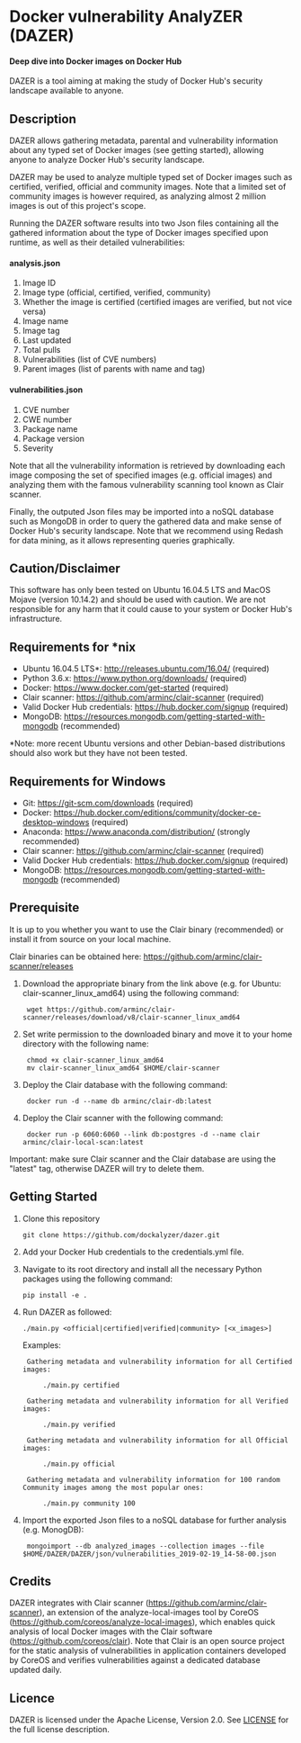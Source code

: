 # Docker vulnerability AnalyZER (DAZER)
#### Deep dive into Docker images on Docker Hub
DAZER is a tool aiming at making the study of Docker Hub's security landscape available to anyone.

## Description
DAZER allows gathering metadata, parental and vulnerability information about any typed set of Docker images (see getting started), allowing anyone to analyze Docker Hub's security landscape.

DAZER may be used to analyze multiple typed set of Docker images such as certified, verified, official and community images.
Note that a limited set of community images is however required, as analyzing almost 2 million images is out of this project's scope.

Running the DAZER software results into two Json files containing all the gathered information about the type of Docker images specified upon runtime, as well as their detailed vulnerabilities:

#### analysis.json
1. Image ID
2. Image type (official, certified, verified, community)
3. Whether the image is certified (certified images are verified, but not vice versa)
4. Image name
5. Image tag
6. Last updated
7. Total pulls
8. Vulnerabilities (list of CVE numbers)
9. Parent images (list of parents with name and tag)

#### vulnerabilities.json
1. CVE number
2. CWE number
3. Package name
4. Package version
5. Severity

Note that all the vulnerability information is retrieved by downloading each image composing the set of specified images (e.g. official images) and analyzing them with the famous vulnerability scanning tool known as Clair scanner.

Finally, the outputed Json files may be imported into a noSQL database such as MongoDB in order to query the gathered data and make sense of Docker Hub's security landscape. Note that we recommend using Redash for data mining, as it allows representing queries graphically.

## Caution/Disclaimer
This software has only been tested on Ubuntu 16.04.5 LTS and MacOS Mojave (version 10.14.2) and should be used with caution.
We are not responsible for any harm that it could cause to your system or Docker Hub's infrastructure.

## Requirements for *nix
- Ubuntu 16.04.5 LTS*: http://releases.ubuntu.com/16.04/ (required)  
- Python 3.6.x: https://www.python.org/downloads/ (required)
- Docker: https://www.docker.com/get-started (required)
- Clair scanner: https://github.com/arminc/clair-scanner (required)
- Valid Docker Hub credentials: https://hub.docker.com/signup (required)
- MongoDB: https://resources.mongodb.com/getting-started-with-mongodb (recommended)

*Note: more recent Ubuntu versions and other Debian-based distributions should also work but they have not been tested. 


## Requirements for Windows
- Git: https://git-scm.com/downloads (required)
- Docker: https://hub.docker.com/editions/community/docker-ce-desktop-windows (required)
- Anaconda: https://www.anaconda.com/distribution/ (strongly recommended)
- Clair scanner: https://github.com/arminc/clair-scanner (required)
- Valid Docker Hub credentials: https://hub.docker.com/signup (required)
- MongoDB: https://resources.mongodb.com/getting-started-with-mongodb (recommended)


## Prerequisite
It is up to you whether you want to use the Clair binary (recommended) or install it from source on your local machine.

Clair binaries can be obtained here: https://github.com/arminc/clair-scanner/releases
1. Download the appropriate binary from the link above (e.g. for Ubuntu: clair-scanner_linux_amd64) using the following command:

        wget https://github.com/arminc/clair-scanner/releases/download/v8/clair-scanner_linux_amd64

2. Set write permission to the downloaded binary and move it to your home directory with the following name:

        chmod +x clair-scanner_linux_amd64
        mv clair-scanner_linux_amd64 $HOME/clair-scanner
    
3. Deploy the Clair database with the following command: 

        docker run -d --name db arminc/clair-db:latest

4. Deploy the Clair scanner with the following command:

        docker run -p 6060:6060 --link db:postgres -d --name clair arminc/clair-local-scan:latest

Important: make sure Clair scanner and the Clair database are using the "latest" tag, otherwise DAZER will try to delete them.

## Getting Started
1. Clone this repository

       git clone https://github.com/dockalyzer/dazer.git

2. Add your Docker Hub credentials to the credentials.yml file.
3. Navigate to its root directory and install all the necessary Python packages using the following command:

       pip install -e .
  
4. Run DAZER as followed:

       ./main.py <official|certified|verified|community> [<x_images>]
    
    Examples:  
    
		Gathering metadata and vulnerability information for all Certified images:

			./main.py certified
			
		Gathering metadata and vulnerability information for all Verified images:

			./main.py verified

		Gathering metadata and vulnerability information for all Official images:

			./main.py official

		Gathering metadata and vulnerability information for 100 random Community images among the most popular ones:

			./main.py community 100

4) Import the exported Json files to a noSQL database for further analysis (e.g. MonogDB):

        mongoimport --db analyzed_images --collection images --file $HOME/DAZER/DAZER/json/vulnerabilities_2019-02-19_14-58-00.json

<!--
## Downloads
An ova image (ubuntu_1604.ova) is provided if you do not want to install all the required tools.
-->

## Credits
DAZER integrates with Clair scanner (https://github.com/arminc/clair-scanner), an extension of the analyze-local-images tool by CoreOS (https://github.com/coreos/analyze-local-images), which enables quick analysis of local Docker images with the Clair software (https://github.com/coreos/clair). Note that Clair is an open source project for the static analysis of vulnerabilities in application containers developed by CoreOS and verifies vulnerabilities against a dedicated database updated daily.

## Licence
DAZER is licensed under the Apache License, Version 2.0. See [LICENSE](LICENSE) for the full license description. 
